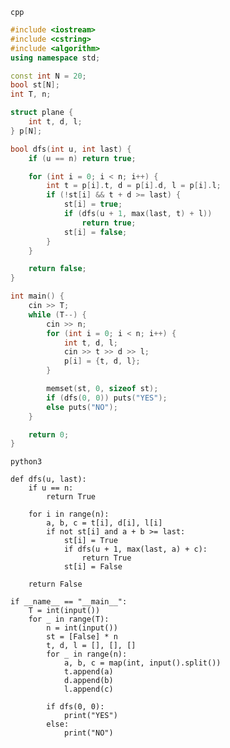 ```cpp```
```cpp
#include <iostream>
#include <cstring>
#include <algorithm>
using namespace std;

const int N = 20;
bool st[N];
int T, n;

struct plane {
	int t, d, l;
} p[N];

bool dfs(int u, int last) {
	if (u == n) return true;

	for (int i = 0; i < n; i++) {
		int t = p[i].t, d = p[i].d, l = p[i].l;
		if (!st[i] && t + d >= last) {
			st[i] = true;
			if (dfs(u + 1, max(last, t) + l))
				return true;
			st[i] = false;
		}
	}

	return false;
}

int main() {
	cin >> T;
	while (T--) {
		cin >> n;
		for (int i = 0; i < n; i++) {
			int t, d, l;
			cin >> t >> d >> l;
			p[i] = {t, d, l};
		}

		memset(st, 0, sizeof st);
		if (dfs(0, 0)) puts("YES");
		else puts("NO");
	}

	return 0;
}
```
```python3```
```python3
def dfs(u, last):
    if u == n:
        return True

    for i in range(n):
        a, b, c = t[i], d[i], l[i]
        if not st[i] and a + b >= last:
            st[i] = True
            if dfs(u + 1, max(last, a) + c):
                return True
            st[i] = False

    return False

if __name__ == "__main__":
    T = int(input())
    for _ in range(T):
        n = int(input())
        st = [False] * n
        t, d, l = [], [], []
        for _ in range(n):
            a, b, c = map(int, input().split())
            t.append(a)
            d.append(b)
            l.append(c)

        if dfs(0, 0):
            print("YES")
        else:
            print("NO")
```
